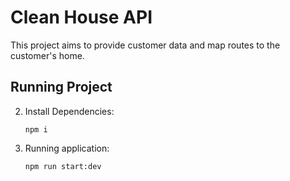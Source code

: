 # Clean House API

This project aims to provide customer data and map routes to the customer's home.

## Running Project

2. Install Dependencies:
     ```shell
     npm i
     ```

3. Running application:
     ```shell
     npm run start:dev
     ```